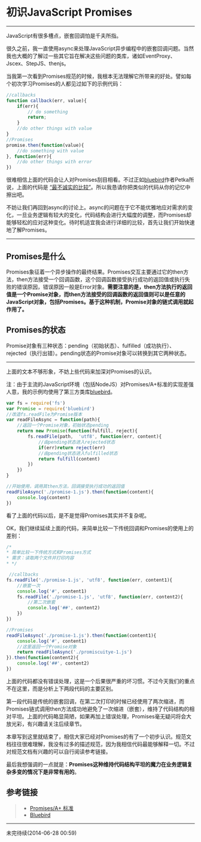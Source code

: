# 初识JavaScript Promises
------
JavaScript有很多槽点，嵌套回调怕是千夫所指。

很久之前，我一直使用async来处理JavaScript异步编程中的嵌套回调问题。当然我也大概的了解过一些其它旨在解决这些问题的类库，诸如EventProxy、Jscex、StepJS、thenjs。

当我第一次看到Promises规范的时候，我根本无法理解它所带来的好处。譬如每个初次学习Promises的人都见过如下的示例代码：
```javascript
//callbacks
function callback(err, value){
	if(err){
		// do something
		return;
	}
	//do other things with value
}
//Promises
promise.then(function(value){
	//do something with value
}, function(err){
	//do other things with error
})
```
很难相信上面的代码会让人对Promises刮目相看。不过正如[bluebird](https://github.com/petkaantonov/bluebird)作者Petka所说，上面的代码是
[“最不诚实的比较”](https://twitter.com/PetkaAntonov/status/475274392461910016)。所以我恳请你把类似的代码从你的记忆中擦出吧。

不妨让我们再回到async的讨论上。async的问题在于它不能优雅地应对需求的变化，一旦业务逻辑有较大的变化，代码结构会进行大幅度的调整，而Promises却能够轻松的应对这种变化。待时机适宜我会进行详细的比较，首先让我们开始快速地了解Promises。

------

## Promises是什么
Promises象征着一个异步操作的最终结果。Promises交互主要通过它的then方法，then方法接受一个回调函数，这个回调函数接受执行成功的返回值或执行失败的错误原因，错误原因一般是Error对象。**需要注意的是，then方法执行的返回值是一个Promise对象，而then方法接受的回调函数的返回值则可以是任意的JavaScript对象，包括Promises。基于这种机制，Promise对象的链式调用就起作用了。**
## Promises的状态
Promise对象有三种状态：pending（初始状态）、fulfilled（成功执行）、rejected（执行出错）。pending状态的Promise对象可以转换到其它两种状态。

------
 上面的文本不够形象，不妨上些代码来加深对Promises的认识。

注：由于主流的JavaScript环境（包括NodeJS）对Promises/A+标准的实现差强人意，我的示例均使用了第三方类库[bluebird](https://github.com/petkaantonov/bluebird)。

```javascript
var fs = require('fs')
var Promise = require('bluebird')
//改造fs.readFile为Promise版本
var readFileAsync = function(path){
	//返回一个Promise对象，初始状态pending
	return new Promise(function(fulfill, reject){
		fs.readFile(path,  'utf8', function(err, content){
			//由pending状态进入rejected状态
			if(err)return reject(err)
			//由pending状态进入fulfilled状态
			return fulfill(content)
		})
	})
}

//开始使用，调用其then方法，回调接受执行成功的返回值
readFileAsync('./promise-1.js').then(function(content){
	console.log(content)
})
```
看了上面的代码以后，是不是觉得Promises其实并不复杂呢。 

OK，我们继续延续上面的代码，来简单比较一下传统回调和Promises的使用上的差别：
```javascript
/*
* 简单比较一下传统方式和Promises方式
* 需求：读取两个文件并打印内容
* */

 //callbacks
fs.readFile('./promise-1.js', 'utf8', function(err, content1){
	//嵌套一次
	console.log('#', content1)
	fs.readFile('./promise-1.js', 'utf8', function(err, content2){
 		//第二次嵌套
		console.log('##', content2)
	})
})

//Promises
readFileAsync('./promise-1.js').then(function(content1){
	console.log('#', content1)
	//这里返回一个Promise对象
	return readFileAsync('./promiscuitye-1.js')
}).then(function(content2){
	console.log('##', content2)
})
```
上面的代码都没有错误处理，这是一个后果很严重的坏习惯。不过今天我们的重点不在这里，而是分析上下两段代码的主要区别。

第一段代码是传统的嵌套回调，在第二次打印的时候已经使用了两次缩进，而Promises链式调用then方法成功地避免了一次缩进（嵌套），维持了代码结构的相对平坦。上面的代码略显简陋，如果再加上错误处理，Promises毫无疑问将会大放光彩，有兴趣请关注后续章节。

本章写到这里就结束了，相信大家已经对Promises的有了一个初步认识。规范文档往往很难理解，我没有过多的描述规范，因为我相信代码最能够解释一切。不过对规范文档有兴趣的可以自行阅读参考链接。

最后我想强调的一点就是：**Promises这种维持代码结构平坦的魔力在业务逻辑复杂多变的情况下是非常有用的**。

## 参考链接
> * [Promises/A+ 标准](https://github.com/promises-aplus/promises-spec)
> * [Bluebird](https://github.com/petkaantonov/bluebird)

------

未完待续(2014-06-28 00:59)